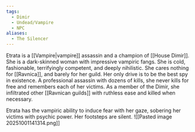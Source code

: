 ```yaml
---
tags:
  - Dimir
  - Undead/Vampire
  - NPC
aliases:
  - The Silencer
---
```

Etrata is a [[Vampire|vampire]] assassin and a champion of [[House Dimir]]. She is a dark-skinned woman with impressive vampiric fangs. She is cold, fashionable, terrifyingly competent, and deeply nihilistic. She cares nothing for [[Ravnica]], and barely for her guild. Her only drive is to be the best spy in existence. A professional assassin with dozens of kills, she never kills for free and remembers each of her victims. As a member of the Dimir, she infiltrated other [[Ravnican guilds]] with ruthless ease and killed when necessary.

Etrata has the vampiric ability to induce fear with her gaze, sobering her victims with psychic power. Her footsteps are silent.
![[Pasted image 20251001141314.png]]
